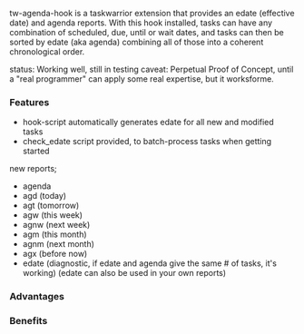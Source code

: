tw-agenda-hook is a taskwarrior extension that provides an edate (effective date) and agenda reports. With this hook installed, tasks can have any combination of scheduled, due, until or wait dates, and tasks can then be sorted by edate (aka agenda) combining all of those into a coherent chronological order.

status: Working well, still in testing
caveat: Perpetual Proof of Concept, until a "real programmer" can apply some real expertise, but it worksforme.

### Features
- hook-script automatically generates edate for all new and modified tasks
- check_edate script provided, to batch-process tasks when getting started

new reports;
- agenda
- agd (today)
- agt (tomorrow)
- agw (this week)
- agnw (next week)
- agm (this month)
- agnm (next month)
- agx (before now)
- edate (diagnostic, if edate and agenda give the same # of tasks, it's working)
(edate can also be used in your own reports)

### Advantages

### Benefits




